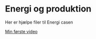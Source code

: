# Energi og produktion

Her er hjælpe filer til Energi casen

[Min første video](https://youtu.be/SkZlkXpAmBc)
